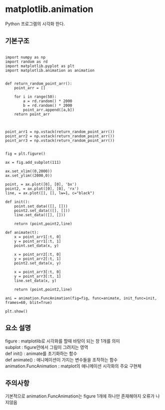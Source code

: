 # matplotlib.animation
Python 프로그램의 시각화 한다.

## 기본구조
<pre><code>
import numpy as np
import random as rd
import matplotlib.pyplot as plt
import matplotlib.animation as animation


def return_random_point_arr():
    point_arr = []
    
    for i in range(50):
        a = rd.random() * 2000
        b = rd.random() * 2000
        point_arr.append([a,b])
    return point_arr



point_arr1 = np.vstack(return_random_point_arr())
point_arr2 = np.vstack(return_random_point_arr())
point_arr3 = np.vstack(return_random_point_arr())


fig = plt.figure()

ax = fig.add_subplot(111)

ax.set_xlim((0,2000))
ax.set_ylim((2000,0))

point, = ax.plot([0], [0], 'bx')
point2, = ax.plot([0], [0], 'rx')
line, = ax.plot([], [], lw=1, c="black")

def init():
    point.set_data(([], []))
    point2.set_data(([], []))
    line.set_data(([], []))
    
    return (point,point2,line)

def animate(t):
    x = point_arr1[:t, 0]
    y = point_arr1[:t, 1]
    point.set_data(x, y)
    
    x = point_arr2[:t, 0]
    y = point_arr2[:t, 1]
    point2.set_data(x, y)
    
    x = point_arr3[:t, 0]
    y = point_arr3[:t, 1]
    line.set_data(x, y)
    
    return (point,point2,line)

ani = animation.FuncAnimation(fig=fig, func=animate, init_func=init, frames=60, blit=True)

plt.show()
</code></pre>

## 요소 설명
figure : matplotlib로 시각화를 할때 바탕이 되는 창 1개를 의미  
subplot : figure안에서 그림이 그려지는 영역  
def init() : animate를 초기화하는 함수  
def animate() : 애니메이션이 가지는 변수들을 조작하는 함수  
animation.FuncAnimation : matplot의 애니메이션 시각화의 주요 구현체

## 주의사항
기본적으로 animation.FuncAnimation는 figure 1개에 하나만 존재해야지 오류가 나지않음
